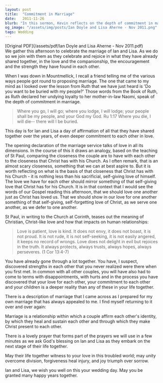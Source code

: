 ```yaml
---
layout: post
title:  "Commitment in Marriage"
date:   2011-11-26
blurb: "In this sermon, Kevin reflects on the depth of commitment in marriage, drawing parallels between the love shared by a couple and the love Christ has for his Church. He emphasizes the self-giving nature of love and its reflection in the marital bond. The sermon also explores the challenges and strengths discovered within a relationship, highlighting the importance of affirmation, healing, and making Christ present to one another."
og_image: "/assets/img/posts/Ian Doyle and Lisa Aherne - Nov 2011.png"
tags: Wedding
---
```

[Original PDF](/assets/pdf/Ian Doyle and Lisa Aherne - Nov 2011.pdf)    
We gather this afternoon to celebrate the marriage of Ian and Lisa. As we do so we join with them as they celebrate and rejoice in what they have already shared together, in the love and the companionship, the encouragement and the strength they have found in each other.

When I was down in Mountmellick, I recall a friend telling me of the various ways people got round to proposing marriage. The one that came to my mind as I looked over the lesson from Ruth that we have just heard is 'Do you want to be buried with my people?' Those words from the Book of Ruth, as Ruth declared her undying loyalty to her mother-in-law Naomi, speak of the depth of commitment in marriage.

> Where you go, I will go;
> where you lodge, I will lodge;
> your people shall be my people,
> and your God my God.
> Ru 1:17 Where you die, I will die--
> there will I be buried.

This day is for Ian and Lisa a day of affirmation of all that they have shared together over the years, of even deeper commitment to each other in love.

The opening declaration of the marriage service talks of love in all its dimensions. In the course of this it draws an analogy, based on the teaching of St Paul, comparing the closeness the couple are to have with each other to the closeness that Christ has with his Church. As I often remark, that is an almost scary closeness, something that we can at best aspire to. But it is worth reflecting on what is the basis of that closeness that Christ has with his Church - it is nothing less than his sacrificial, self-giving love of himself. The love we have for each other should mirror something of that self-giving love that Christ has for his Church. It is in that context that I would see the words of our Gospel reading this afternoon, that we should love one another just as Christ has loved us. That we should show in our love for one another something of that self-giving, self-forgetting love of Christ, as we serve one another, as we defer to one another.

St Paul, in writing to the Church at Corinth, teases out the meaning of Christian, Christ-like love and how that impacts on human relationships:

> Love is patient, love is kind. It does not envy, it does not boast, it is not proud.
> It is not rude, it is not self-seeking, it is not easily angered, it keeps no record of wrongs. Love does not delight in evil but rejoices in the truth. It always protects, always trusts, always hopes, always perseveres. (1 Cor 13:4-7)

You have already gone through a lot together. You have, I suspect, discovered strengths in each other that you never realized were there when you first met. In common with all other couples, you will have also had to come to terms with disappointments, with hurts and in the process you have discovered that your love for each other, your commitment to each other and your children is a deeper reality than any of these in your life together.

There is a description of marriage that I came across as I prepared for my own marriage that has always appealed to me. I find myself returning to it over and over again:

Marriage is a relationship within which a couple affirm each other's identity, by which they heal and sustain each other and through which they make Christ present to each other.

There is a lovely prayer that forms part of the prayers we will use in a few minutes as we ask God's blessing on Ian and Lisa as they embark on the next stage of their life together.

May their life together witness to your love in this troubled world; may unity overcome division, forgiveness heal injury, and joy triumph over sorrow.

Ian and Lisa, we wish you well on this your wedding day. May you be granted many happy years together.
